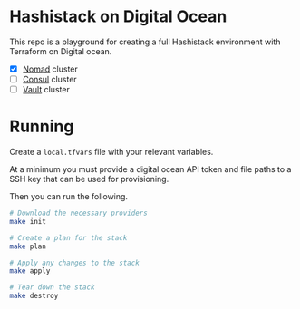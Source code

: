# Hashistack on Digital Ocean

This repo is a playground for creating a full Hashistack environment
with Terraform on Digital ocean.

- [x] [Nomad](https://www.nomadproject.io) cluster
- [ ] [Consul](https://www.consul.io) cluster
- [ ] [Vault](https://www.vaultproject.io) cluster

# Running

Create a `local.tfvars` file with your relevant variables.

At a minimum you must provide a digital ocean API token and
file paths to a SSH key that can be used for provisioning.

Then you can run the following.

```sh
# Download the necessary providers
make init

# Create a plan for the stack
make plan

# Apply any changes to the stack
make apply

# Tear down the stack
make destroy
```
